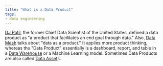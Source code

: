 ```yaml
---
title: "What is a Data Product"
tags:
- data engineering
---
```

[DJ Patil](https://twitter.com/dpatil), the former Chief Data Scientist of the United States, defined a data product as "a product that facilitates an end goal through data." Also, [Data Mesh](term/Data%20Mesh.md) talks about "data as a product." It applies more product thinking, whereas the "Data Product" essentially is a dashboard, report, and table in a [Data Warehouse](term/Data%20Warehouse.md) or a Machine Learning model. Sometimes Data Products are also called [Data Asset](term/Data%20Asset.md)s.